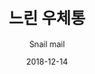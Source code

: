 ---
title: "느린 우체통"
subtitle: "Snail mail"
description: "單曲 2 輯"
icon: "library_music"
weight: 2000000
date: 2018-12-14
images: ["/docs/s2-snail-mail/snail-mail.jpg"]
---